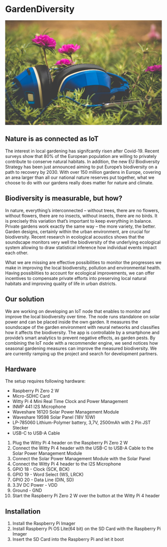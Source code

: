 # GardenDiversity
<p align="center">
<img src="images/folder.jpg">
</p>

## Nature is as connected as IoT
The interest in local gardening has signifcantly risen after Covid-19. Recent surveys show that 80% of the European population are willing to privately contribute to conserve natural habitats. In addition, the new EU Biodiversity Strategy has been just announced aiming to put Europe’s biodiversity on a path to recovery by 2030. With over 150 million gardens in Europe, covering an area larger than all our national nature reserves put together, what we choose to do with our gardens really does matter for nature and climate.

## Biodiversity is measurable, but how?
In nature, everything’s interconnected – without trees, there are no flowers, without flowers, there are no insects, without insects, there are no birds. It is precisely this variation that’s important to keep everything in balance. Private gardens work exactly the same way – the more variety, the better. Garden designs, certainly within the urban environment, are crucial for biodiversity.
Recent research in ecological acoustics shows that the soundscape monitors very well the biodiversity of the underlying ecological system allowing to draw statistical inference how individual events impact each other.
 
What we are missing are effective possibilities to monitor the progresses we make in improving the local biodiversity, pollution and environmental health. Having possiblities to account for ecological improvements, we can offer incentives to compensate private efforts into preserving local natural habitats and improving quality of life in urban districts.

## Our solution
We are working on developing an IoT node that enables to monitor and improve the local biodiversity over time. The node runs standalone on solar power and can be placed inside the own garden. It measures the soundscape of the garden environment with neural networks and classifies how it affects the biodiversity. The app is controllable by a smartphone and provide’s smart analytics to prevent negative effects, as garden pests. By combining the IoT node with a recommender engine, we send notices how seasonal gardening measures can improve the measured biodiversity. We are currently ramping up the project and search for development partners.

## Hardware
The setup requires following hardware:
- Raspberry Pi Zero 2 W
- Micro-SDHC Card
- Witty Pi 4 Mini Real Time Clock and Power Management 
- INMP 441 I2S Microphone
- Waveshare 16120 Solar Power Management Module
- Waveshare 19598 Solar Panel (18V 10W)
- LP-785060 Lithium-Polymer battery, 3,7V, 2500mAh with 2 Pin JST Stecker 
- USB-C to USB-A Cable

1. Plug the Witty Pi 4 header on the Raspberry Pi Zero 2 W
2. Connect the Witty Pi 4 header with the USB-C to USB-A Cable to the Solar Power Management Module
3. Connect the Solar Power Management Module with the Solar Panel
4. Connect the Witty Pi 4 header to the I2S Microphone
5. GPIO 18 - Clock (SCK, BCK)
6. GPIO 19 - Word Select (WS, LRCK)
7. GPIO 20 - Data Line (DIN, SD)
8. 3.3V DC Power - VDD
9. Ground - GND
10. Start the Raspberry Pi Zero 2 W over the button at the Witty Pi 4 header

## Installation
1. Install the Raspberry Pi Imager
2. Install Raspberry Pi OS Lite(64 bit) on the SD Card with the Raspberry Pi Imager
3. Insert the SD Card into the Raspberry Pi and let it boot
